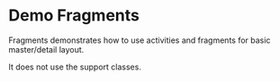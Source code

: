 # Demo Fragments

Fragments demonstrates how to use activities and fragments for basic master/detail layout.

It does not use the support classes.
